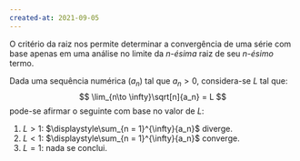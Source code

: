 ```yaml
---
created-at: 2021-09-05
---
```

O critério da raiz nos permite determinar a convergência de uma série com base apenas em uma análise no limite da *n-ésima* raiz de seu *n-ésimo* termo.

Dada uma sequência numérica $(a_n)$ tal que $a_n > 0$, considera-se $L$ tal que:
$$
  \lim_{n\to \infty}\sqrt[n]{a_n} = L
$$
pode-se afirmar o seguinte com base no valor de $L$:
1. $L > 1$: $\displaystyle\sum_{n = 1}^{\infty}{a_n}$ diverge.
2. $L < 1$: $\displaystyle\sum_{n = 1}^{\infty}{a_n}$ converge.
3. $L = 1$: nada se conclui.